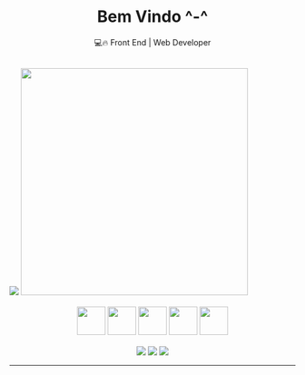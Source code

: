 <div align="center">
  <b><h1>Bem Vindo ^-^</h1></b>
  <p>💻🔥 Front End | Web Developer</p>
</div>

<br />

<div>
  <img src="https://github-readme-stats.vercel.app/api?username=GuiSilveira0&theme=radical&show_icons=true" />
  <img width="400px" src="https://github-readme-stats.vercel.app/api/top-langs/?username=GuiSilveira0&langs_count=5&theme=radical" />
</div>

<br />

<div align="center">
  <img width="50px" src="https://cdn.jsdelivr.net/gh/devicons/devicon/icons/html5/html5-plain-wordmark.svg" />
  <img width="50px" src="https://cdn.jsdelivr.net/gh/devicons/devicon/icons/css3/css3-plain-wordmark.svg" />
  <img width="50px" src="https://cdn.jsdelivr.net/gh/devicons/devicon/icons/javascript/javascript-plain.svg" />
  <img width="50px" src="https://cdn.jsdelivr.net/gh/devicons/devicon/icons/typescript/typescript-plain.svg" />
  <img width="50px" src="https://cdn.jsdelivr.net/gh/devicons/devicon/icons/angularjs/angularjs-plain.svg" />
</div>

<br />

<div align="center">
  <a href="https://api.whatsapp.com/send?phone=5511984844674" target="_blank"><img src="https://img.shields.io/badge/WhatsApp-25D366?style=for-the-badge&logo=whatsapp&logoColor=white" /></a>
  <a href="https://www.facebook.com/Guilhermee975/" target="_blank"><img src="https://img.shields.io/badge/Facebook-1877F2?style=for-the-badge&logo=facebook&logoColor=white" /></a>
  <a href="https://www.linkedin.com/in/guilherme-silveira-05a6a6176/" target="_blank"><img src="https://img.shields.io/badge/LinkedIn-0077B5?style=for-the-badge&logo=linkedin&logoColor=white" /></a>
</div>

<hr />
